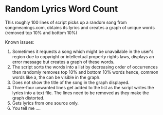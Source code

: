 # Random Lyrics Word Count 
This roughly 100 lines of script picks up a random song from songmeanings.com, obtains its lyrics and creates a graph of unique words (removed top 10% and bottom 10%) 

Known issues:
1. Sometimes it requests a song which might be unavailable in the user's region due to copyright or intellectual property rights laws, displays an error message but creates a graph of these words. 
2. The script sorts the words into a list by decreasing order of occurrences then randomly removes top 10% and bottom 10% words hence, common words like a, the can be visible in the graph. 
3. Does not show the title of the song in the graph displayed. 
4. Three-four unwanted lines get added to the list as the script writes the lyrics into a text file. The lines need to be removed as they make the graph distorted. 
5. Gets lyrics from one source only. 
6. You tell me .... 
